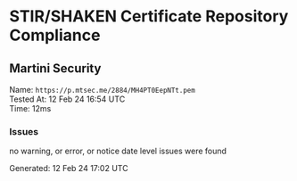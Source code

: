 # STIR/SHAKEN Certificate Repository Compliance

## Martini Security

Name: `https://p.mtsec.me/2884/MH4PT0EepNTt.pem`\
Tested At: 12 Feb 24 16:54 UTC\
Time: 12ms

### Issues

no warning, or error, or notice date level issues were found

Generated: 12 Feb 24 17:02 UTC